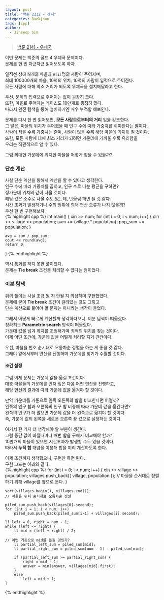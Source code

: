```yaml
---
layout: post
title: "백준 2212 - 센서"
categories: Baekjoon
tags: [cpp]
author:
  - Jinseop Sim
---
```

> [백준 2141 - 우체국](https://www.acmicpc.net/problem/2141)

이번 문제는 백준의 골드 4 우체국 문제이다.  
문제를 한 번 차근차근 읽어보도록 하자.  

일직선 상에 N개의 마을과 ```A[i]```명의 사람이 주어지며,  
최대 100000개의 마을, 10억의 위치, 10억의 사람이 입력으로 주어진다.  
모든 사람에 대해 최소 거리가 되도록 우체국을 설치해달라고 한다.  

우선, 문제의 입력으로 주어지는 값이 굉장히 크다.  
또한, 마을로 주어지는 케이스도 10만개로 굉장히 많다.  
따라서 완전 탐색을 통해 설치하기엔 매우 부적합 해보인다.  

문제를 다시 한 번 읽어보면, __모든 사람으로부터의 거리__ 임을 강조한다.  
그 말은, 마을의 위치가 주어졌을 때 인구 수에 따라 가중치를 줘야한다는 말이다.  
사람이 적을 수록 가중치는 줄며, 사람이 많을 수록 해당 마을에 가까워 질 것이다.  
또한, 모든 사람에 대해 최소 거리가 되려면 가운데에 가까울 수록 유리함을  
우리는 직관적으로 알 수 있다.  

그럼 최대한 가운데에 위치한 마을을 어떻게 찾을 수 있을까?  

### 단순 계산
사실 단순 계산을 통해서 계산을 할 수 있다고 생각한다.  
인구 수에 따라 가중치를 곱하고, 인구 수로 나눈 평균을 구하면?  
정가운데 위치의 값이 나올 것이다.  
해당 값은 소수로 나올 수도 있는데, 반올림 하면 될 것 같다.  
시간 초과가 발생하거나 수의 범위에 의해 연산 오류가 나지 않을까?  
우선 한 번 구현해보자.  
{% highlight cpp %}
int main() {
    cin >> num;
    for (int i = 0; i < num; i++) {
        cin >> village >> population;
        sum += (village * population);
        pop_sum += population;
    }

    avg = sum / pop_sum;
    cout << round(avg);
    return 0;
}
{% endhighlight %}

역시 통과를 하지 못한 풀이였다.  
문제는 __Tie break__ 조건을 처리할 수 없다는 점이었다.  

### 이분 탐색
위의 풀이는 사실 조금 될 지 안될 지 의심하며 구현했었다.  
문제에 굳이 __Tie break__ 조건이 걸려있는 것도 그렇고  
단순 계산으로 풀어야 할 문제는 아니라는 생각이 들었다.  

그래서 어떻게 빠르게 계산할까 생각하다보니, 이분 탐색이 떠올랐다.  
정확히는 __Parametric search__ 방식이 떠올랐다.  
가운데 값을 넘겨 위치를 조정해가며 최적의 위치를 찾는 것이다.  
이제 어떤 조건에, 가운데 값을 어떻게 처리할 지가 관건이다.  

우선, 마을을 번호 순서대로 오름차순 정렬을 하는 게 좋을 것 같다.  
그래야 앞에서부터 연산을 진행하며 가운데를 찾기가 수월할 것이다.  

#### 조건 설정
그럼 이제 문제는 가운데 값을 옮길 조건이다.  
대충 마을들의 가운데를 먼저 짚은 다음 어떤 연산을 진행하고,  
해당 연산의 결과에 따라 가운데 값을 옮겨야 할 것이다.  

만약 가운데를 기준으로 왼쪽 오른쪽의 합을 비교한다면 어떨까?  
왼쪽의 인구 합과 오른쪽의 인구 합 비중에 따라 가운데 값을 옮긴다면?  
왼쪽의 인구가 더 많으면 가운데 값을 더 왼쪽으로 옮겨야 할 것이다.  
즉, 가운데 값의 왼쪽을 새로운 오른쪽 끝 값으로 설정하는 것이다.  

여기서 한 가지 더 생각해야 할 부분이 생긴다.  
그럼 중간 값이 바뀔때마다 매번 합을 구해서 비교해야 할까?  
10만개의 마을이 있으면 시간초과가 발생할 수도 있을 것이다.  
따라서 __누적 합__ 개념을 이용해 합을 미리 계산하도록 한다.  

이제 조건까지 생각했으니, 구현만 하면 된다.  
구현 코드는 아래와 같다.  
{% highlight cpp %}
for (int i = 0; i < num; i++) {
        cin >> village >> population;
        villages.push_back({ village, population });
    // 마을을 순서대로 정렬하기 위해 village를 앞으로 둔다.
    }

    sort(villages.begin(), villages.end());
    // 마을을 위치 순서대로 오름차순 정렬

    piled_sum.push_back(villages[0].second);
    for (int i = 1; i < num; i++)
        piled_sum.push_back(piled_sum[i-1] + villages[i].second);

    ll left = 0, right = num - 1;
    while (left <= right) {
        ll mid = (left + right) / 2;

    // 어떤 기준으로 mid를 옮길 것인가?
        ll partial_left_sum = piled_sum[mid];
        ll partial_right_sum = piled_sum[num - 1] - piled_sum[mid];

        if (partial_left_sum >= partial_right_sum) {
            right = mid - 1;
            answer = min(answer, villages[mid].first);
        }
        else
            left = mid + 1;
    }
{% endhighlight %}
